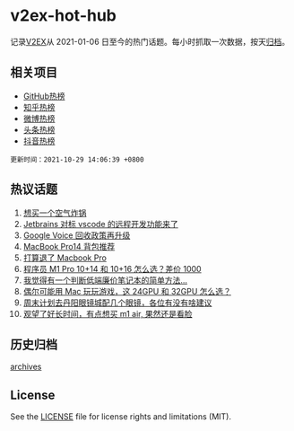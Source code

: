 # v2ex-hot-hub

 记录[V2EX](https://www.v2ex.com/)从 2021-01-06 日至今的热门话题。每小时抓取一次数据，按天[归档](archives)。
 
 ## 相关项目

- [GitHub热榜](https://github.com/snaildev/github-hot-hub)
- [知乎热榜](https://github.com/snaildev/zhihu-hot-hub)
- [微博热榜](https://github.com/snaildev/weibo-hot-hub)
- [头条热榜](https://github.com/snaildev/toutiao-hot-hub)
- [抖音热榜](https://github.com/snaildev/douyin-hot-hub)


 `更新时间：2021-10-29 14:06:39 +0800`

## 热议话题

1. [想买一个空气炸锅](https://www.v2ex.com/t/811255)
1. [Jetbrains 对标 vscode 的远程开发功能来了](https://www.v2ex.com/t/811333)
1. [Google Voice 回收政策再升级](https://www.v2ex.com/t/811326)
1. [MacBook Pro14 背包推荐](https://www.v2ex.com/t/811397)
1. [打算退了 Macbook Pro](https://www.v2ex.com/t/811367)
1. [程序员 M1 Pro 10+14 和 10+16 怎么选？差价 1000](https://www.v2ex.com/t/811391)
1. [我觉得有一个判断低端廉价笔记本的简单方法...](https://www.v2ex.com/t/811451)
1. [偶尔可能用 Mac 玩玩游戏，这 24GPU 和 32GPU 怎么选？](https://www.v2ex.com/t/811415)
1. [周末计划去丹阳眼镜城配几个眼镜，各位有没有啥建议](https://www.v2ex.com/t/811411)
1. [观望了好长时间，有点想买 m1 air, 果然还是看脸](https://www.v2ex.com/t/811452)

## 历史归档

[archives](archives)

## License

See the [LICENSE](LICENSE) file for license rights and limitations (MIT).
